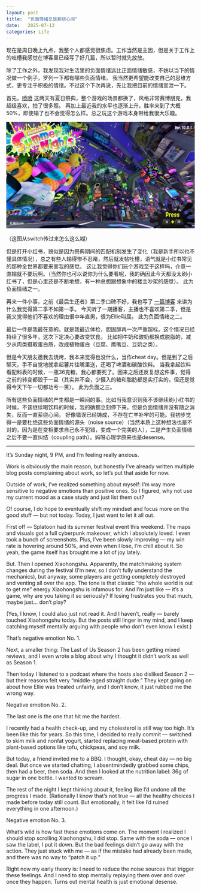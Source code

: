 ```yaml
---
layout: post
title:  "负面情绪总是萦绕心间"
date:   2025-07-13
categories: Life
---
```


现在是周日晚上九点，我整个人都感觉很焦虑。工作当然是主因，但是关于工作上的吐槽我感觉在博客里已经写了好几篇，所以暂时就先放放。

除了工作之外，我发现我对生活里的负面情绪远比正面情绪敏感，不妨以当下的情况做一个例子，罗列一下都有哪些负面情绪。
我当然更希望能改变自己的思维方式，更专注于积极的情绪。不过这个下次再说，先让我把目前的情绪宣泄一下。

首先，<a href="https://zseun.github.io/life/2025/06/16/journal_11.html" target="_blank" rel="noopener noreferrer">喷喷</a>
这两天有夏日祭典，整个游戏的场景都换了，风格非常赛博朋克，我超级喜欢，拍了很多照。
再加上最近我的水平也逐渐上升，胜率来到了大概50%，即使输了也不会觉得怎么样。总之玩这个游戏本身带给我很大乐趣。

![pic](/image/jpg_2.jpg)

（这图从switch传过来怎么这么糊）

但是打开小红书，貌似是因为祭典期间的匹配机制发生了变化（我是新手所以也不懂具体情况），总之有些人输得惨不忍睹，然后就发帖吐槽，语气就是小红书常见的那种全世界都要来害我的感觉。
这让我觉得你们玩个游戏至于这样吗，介意一直输就不要玩啊。（当然你也可以说你为什么要看呢，我的确因此今天都没太刷小红书了，但是心里还是不断地想，有一种总想跟想象中的楼主吵架的感觉）。
此为负面情绪之一。

再来一件小事，之前《最后生还者》第二季口碑不好，我也写了
<a href="https://zseun.github.io/life/2025/05/26/journal_4.html" target="_blank" rel="noopener noreferrer">一篇博客</a>
来讲为什么我觉得第二季不如第一季。
今天听了一期播客，主播也不喜欢第二季，但是我又觉得他们不喜欢的理由很中年直男，很为Ellie叫屈。
此为负面情绪之二。

最后一件是我最在意的。就是我最近体检，胆固醇再一次严重超标。这个情况已经持续了很多年，这次下定决心要改变饮食。
比如把牛奶和酸奶都换成脱脂的，减少从肉类摄取蛋白质，改成植物蛋白（豆腐、鹰嘴豆、豆奶之类）。

但是今天朋友邀我去烧烤，我本来觉得也没什么，当作cheat day。但是到了之后聊天，手不自觉地就拿起薯片往嘴里送，还喝了啤酒和碳酸饮料。
当我拿起饮料看配料表的时候，一瓶36克糖，我心都要死了。回来之后还反复想这件事，觉得之前的转变都毁于一旦（其实并不会，少摄入的糖和脂肪都是实打实的，但还是觉得今天下午一切都功亏一篑）。
此为负面之三。

所有这些负面情绪的产生都是一瞬间的事。比如当我意识到我不该继续刷小红书的时候，不该继续喝饮料的时候，我的确都立刻停下来。但是负面情绪并没有随之消失，反而一直萦绕心间。
好像错误已经铸成，不存在亡羊补牢的可能。我初步觉得一是要杜绝这些负面情绪的源头（noise source）（当然本质上这种想法也是不对的，因为是在变相要求自己永不犯错，变成一个完美的人），二是产生负面情绪之后不要一直纠结（coupling path）。妈呀心理学原来也是desense。

---

It’s Sunday night, 9 PM, and I’m feeling really anxious.

Work is obviously the main reason, but honestly I’ve already written multiple blog posts complaining about work, so let’s put that aside for now.

Outside of work, I’ve realized something about myself: I’m way more sensitive to negative emotions than positive ones. So I figured, why not use my current mood as a case study and just list them out?

Of course, I do hope to eventually shift my mindset and focus more on the good stuff — but not today.
Today, I just want to let it all out.

First off — Splatoon had its summer festival event this weekend. The maps and visuals got a full cyberpunk makeover, which I absolutely loved. I even took a bunch of screenshots.
Plus, I’ve been slowly improving — my win rate is hovering around 50%, and even when I lose, I’m chill about it.
So yeah, the game itself has brought me a lot of joy lately.

But.
Then I opened Xiaohongshu. Apparently, the matchmaking system changes during the festival 
(I’m new, so I don’t fully understand the mechanics), but anyway, some players are getting completely destroyed and venting all over the app.
The tone is that classic “the whole world is out to get me” energy Xiaohongshu is infamous for.
And I’m just like — it’s a game, why are you taking it so seriously? 
If losing frustrates you that much, maybe just… don’t play?

(Yes, I know, I could also just not read it. And I haven’t, really — barely touched Xiaohongshu today. 
But the posts still linger in my mind, and I keep catching myself mentally arguing with people who don’t even know I exist.)

That’s negative emotion No. 1.

Next, a smaller thing: The Last of Us Season 2 has been getting mixed reviews, 
and I even wrote a blog about why I thought it didn’t work as well as Season 1.

Then today I listened to a podcast where the hosts also disliked Season 2 — but their reasons felt very “middle-aged straight dude.”
They kept going on about how Ellie was treated unfairly, and I don’t know, it just rubbed me the wrong way.

Negative emotion No. 2.

The last one is the one that hit me the hardest.

I recently had a health check-up, and my cholesterol is still way too high. It’s been like this for years.
So this time, I decided to really commit — switched to skim milk and nonfat yogurt, 
started replacing meat-based protein with plant-based options like tofu, chickpeas, and soy milk.

But today, a friend invited me to a BBQ. I thought, okay, cheat day — no big deal.
But once we started chatting, I absentmindedly grabbed some chips, then had a beer, then soda.
And then I looked at the nutrition label: 36g of sugar in one bottle. I wanted to scream.

The rest of the night I kept thinking about it, feeling like I’d undone all the progress I made.
(Rationally I know that’s not true — all the healthy choices I made before today still count. 
But emotionally, it felt like I’d ruined everything in one afternoon.)

Negative emotion No. 3.

What’s wild is how fast these emotions come on.
The moment I realized I should stop scrolling Xiaohongshu, I did stop. Same with the soda — once I saw the label, I put it down.
But the bad feelings didn’t go away with the action.
They just stuck with me — as if the mistake had already been made, and there was no way to “patch it up.”

Right now my early theory is: I need to reduce the noise sources that trigger these feelings.
And I need to stop mentally replaying them over and over once they happen.
Turns out mental health is just emotional desense.


